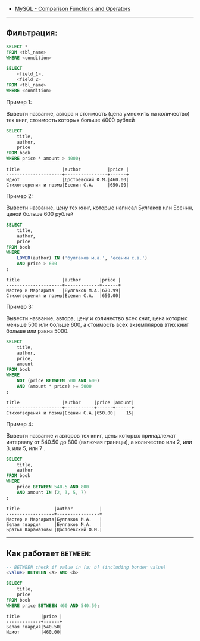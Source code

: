 - [MySQL - Comparison Functions and Operators](https://dev.mysql.com/doc/refman/8.0/en/comparison-operators.html)

---
## Фильтрация:
```sql
SELECT *
FROM <tbl_name>
WHERE <condition>
```
```sql
SELECT
    <field_1>,
    <field_2>
FROM <tbl_name>
WHERE <condition>
```
Пример 1:

Вывести название, автора  и стоимость (цена умножить на количество) тех книг, стоимость которых больше 4000 рублей
```sql
SELECT
    title,
    author,
    price
FROM book
WHERE price * amount > 4000;
```
```text
title                |author          |price |
---------------------+----------------+------+
Идиот                |Достоевский Ф.М.|460.00|
Стихотворения и поэмы|Есенин С.А.     |650.00|
```
Пример 2:

Вывести название, цену  тех книг, которые написал Булгаков или Есенин, ценой больше 600 рублей
```sql
SELECT
    title,
    author,
    price
FROM book
WHERE 
    LOWER(author) IN ('булгаков м.а.', 'есенин с.а.')
    AND price > 600
;
```
```text
title                |author       |price |
---------------------+-------------+------+
Мастер и Маргарита   |Булгаков М.А.|670.99|
Стихотворения и поэмы|Есенин С.А.  |650.00|
```
Пример 3:

Вывести название, автора,  цену  и количество всех книг, цена которых меньше 500 или больше 600, а стоимость всех экземпляров этих книг больше или равна 5000.
```sql
SELECT
    title,
    author,
    price,
    amount
FROM book
WHERE
    NOT (price BETWEEN 500 AND 600)
    AND (amount * price) >= 5000
;
```
```text
title                |author     |price |amount|
---------------------+-----------+------+------+
Стихотворения и поэмы|Есенин С.А.|650.00|    15|
```
Пример 4:

Вывести название и авторов тех книг, цены которых принадлежат интервалу от 540.50 до 800 (включая границы),  а количество или 2, или 3, или 5, или 7 .
```sql
SELECT
    title,
    author
FROM book
WHERE
    price BETWEEN 540.5 AND 800
    AND amount IN (2, 3, 5, 7)
;
```
```text
title             |author          |
------------------+----------------+
Мастер и Маргарита|Булгаков М.А.   |
Белая гвардия     |Булгаков М.А.   |
Братья Карамазовы |Достоевский Ф.М.|
```
---
## Как работает `BETWEEN`:
```sql
-- BETWEEN check if value in [a; b] (including border value)
<value> BETWEEN <a> AND <b>
```
```sql
SELECT
    title,
    price
FROM book
WHERE price BETWEEN 460 AND 540.50;
```
```text
title        |price |
-------------+------+
Белая гвардия|540.50|
Идиот        |460.00|
```